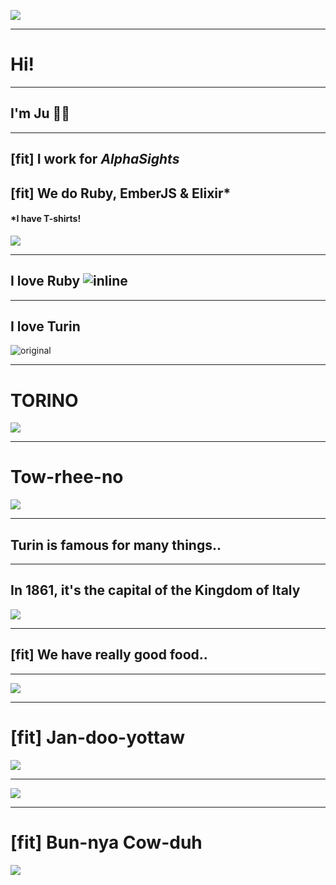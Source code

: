 ![](images/sonic-pi.png)

---

# Hi!

---

## I'm Ju 🙇🏻

---

## [fit] I work for *AlphaSights*
## [fit] We do Ruby, EmberJS & Elixir*
#### *I have T-shirts!

![](images/as-fun.jpg)

---

## I love Ruby ![inline](images/ruby-logo.png)

---

## I love Turin

![original](images/torino.jpg)

---

# TORINO

![](images/torino.jpg)

---

# Tow-rhee-no

![](images/torino.jpg)

---

## Turin is famous for many things..

---

## In 1861, it's the capital of the Kingdom of Italy

![](images/flag-italy.png)

---

## [fit] We have really good food..

---

![](images/gianduiotto.jpg)

---

# [fit] Jan-doo-yottaw

![](images/gianduiotto.jpg)

---

![](images/bagna-caoda.jpg)

---

# [fit] Bun-nya Cow-duh

![](images/bagna-caoda.jpg)
